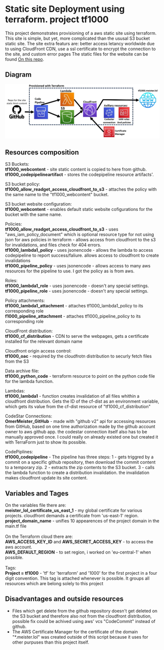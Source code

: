 # Static site Deployment using terraform. project tf1000

This project demonstrates provisioning of a aws static site using terraform.
This site is simple, but yet, more complicated than the ususal S3 bucket static site.
The site extra featurs are: better access letancy worldwide due to using CloudFront CDN,
use a ssl certificate to encrypt the connection to the site, and custom error pages
The static files for the website can be found [On this repo](https://github.com/OmerMeister/tf1000).

## Diagram
![Resources diagram](auxiliary/graph.jpg)

## Resources composition

S3 Buckets:<br />
**tf1000_webcontent** - site static content is copied to here from github.<br />
**tf1000_codepipelineartifact** - stores the codepipeline resource artifacts'.<br />

S3 bucket policy:<br />
**tf1000_allow_readget_access_cloudfront_to_s3** - attaches the policy with the same name to the "tf1000_webcontent" bucket.<br />

S3 bucket website configuration:<br />
**tf1000_webcontent** - enables default static website cofigurations for the bucket with the same name.<br />

Policies:<br />
**tf1000_allow_readget_access_cloudfront_to_s3** - uses "aws_iam_policy_document" which is optional resource type for not using json for aws policies in terraform - allows access from cloudfront to the s3 for invalidations, and files check for 404 errors.<br />
**tf1000_lambda1_policy** - uses jsonencode - allows the lambda to access codepipeline to report success/faliure. allows access to cloudfront to create invalidations<br />
**tf1000_pipeline_policy** - uses jsonencode - allows access to many aws resources for the pipeline to use. I got the policy as is from aws.<br />

Roles:<br />
**tf1000_lambda1_role** - uses jsonencode - doesn't any special settings.<br />
**tf1000_pipeline_role** - uses jsonencode - doesn't any special settings.

Policy attachments:<br />
**tf1000_lambda1_attachment** - attaches tf1000_lambda1_policy to its corresponding role<br />
**f1000_pipeline_attachment** - attaches tf1000_pipeline_policy to its corresponding role

CloudFront distribution:<br />
**tf1000_cf_distribution** - CDN to serve the webpages, gets a certificate installed for the relevant domain name

Cloudfront origin access control:<br />
**tf1000_oac** - required by the cloudfrotn distribution to securly fetch files from the S3

Data archive file:<br />
**tf1000_python_code** - terraform resource to point on the python code file for the lambda function.

Lambdas:<br />
**tf1000_lambda1** - function creates invalidation of all files whithin a cloudfront distribution. Gets the ID of the cf-dist as an environment variable, which gets its value from the cf-dist resource of "tf1000_cf_distribution"

CodeStar Connections:<br />
**OmerMeister_GitHub** - made with "github v2" api for accessing resources from GitHub, based on one time authorization made by the github account owner to aws github app. the codestar connection itself also has to be manually approved once. I could really on already existed one but created it with TerraForm just to show its possible.

CodePiplines:<br />
**tf1000_codepipeline** - The pipeline has three steps: 1 - gets triggred by a commit on a specific github repository, then download the commit content to a temporary zip. 2 - extracts the zip contents to the S3 bucket. 3 - calls the lambda function to create a distribution invalidation. the invalidation makes cloudfront update its site content.

## Variables and Tages
On the variables file there are:<br />
**meister_lol_certificate_us_east_1** - my global certificate for various projects. cloudfront demands a certificate from 'us-east-1' region.<br />
**project_domain_name** - unifies 10 appearences of the project domain in the main.tf file<br />
<br />On the Terraform cloud there are:<br />
**AWS_ACCESS_KEY_ID** and **AWS_SECRET_ACCESS_KEY** - to access the aws account.<br />
**AWS_DEFAULT_REGION** - to set region, i worked on 'eu-central-1' when possible.<br />
<br />Tags:<br />
**Project = tf1000** - 'tf' for 'terraform' and '1000' for the first project in a four digit convention. This tag is attached whenever is possible. It groups all resources which are belong solely to this project


## Disadvantages and outside resources

- Files which get delete from the github repository doesn't get deleted on the S3 bucket and therefore also not from the cloudfront distribution, possible fix could be achived using aws' vcs "CodeCommit" instead of github.
- The AWS Certificate Manager for the certificate of the domain "*.meister.lol" was created outside of this script because it uses for other purpuses than this project itself.
